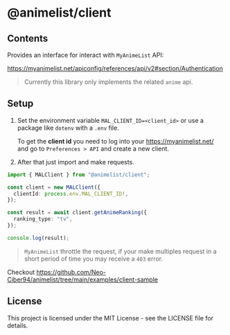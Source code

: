 # @animelist/client

## Contents

Provides an interface for interact with `MyAnimeList` API:

<https://myanimelist.net/apiconfig/references/api/v2#section/Authentication>

> Currently this library only implements the related `anime` api.

## Setup

1. Set the environment variable `MAL_CLIENT_ID=<client_id>` or use a package like `dotenv` with a `.env` file.

   To get the **client id** you need to log into your <https://myanimelist.net/> and go to `Preferences > API` and create a new client.

2. After that just import and make requests.

```ts
import { MALClient } from "@animelist/client";

const client = new MALClient({
  clientId: process.env.MAL_CLIENT_ID!,
});

const result = await client.getAnimeRanking({
  ranking_type: "tv",
});

console.log(result);
```

> `MyAnimeList` throttle the request, if your make multiples request in a short period of time you may receive a `403` error.

Checkout <https://github.com/Neo-Ciber94/animelist/tree/main/examples/client-sample>

## License

This project is licensed under the MIT License - see the LICENSE file for details.
